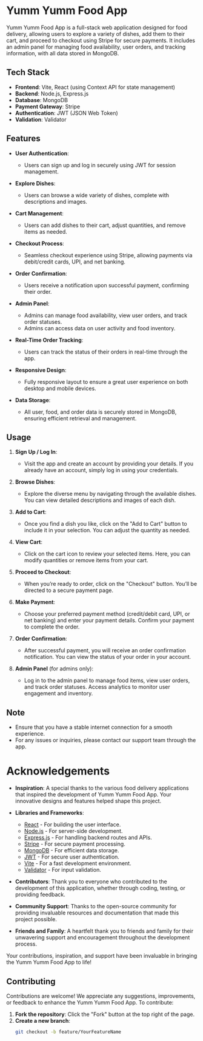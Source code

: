 # Yumm Yumm Food App

Yumm Yumm Food App is a full-stack web application designed for food delivery, allowing users to explore a variety of dishes, add them to their cart, and proceed to checkout using Stripe for secure payments. It includes an admin panel for managing food availability, user orders, and tracking information, with all data stored in MongoDB.

## Tech Stack

- **Frontend**: Vite, React (using Context API for state management)
- **Backend**: Node.js, Express.js
- **Database**: MongoDB
- **Payment Gateway**: Stripe
- **Authentication**: JWT (JSON Web Token)
- **Validation**: Validator
## Features

- **User Authentication**: 
  - Users can sign up and log in securely using JWT for session management.

- **Explore Dishes**: 
  - Users can browse a wide variety of dishes, complete with descriptions and images.

- **Cart Management**: 
  - Users can add dishes to their cart, adjust quantities, and remove items as needed.

- **Checkout Process**: 
  - Seamless checkout experience using Stripe, allowing payments via debit/credit cards, UPI, and net banking.

- **Order Confirmation**: 
  - Users receive a notification upon successful payment, confirming their order.

- **Admin Panel**: 
  - Admins can manage food availability, view user orders, and track order statuses.
  - Admins can access data on user activity and food inventory.

- **Real-Time Order Tracking**: 
  - Users can track the status of their orders in real-time through the app.

- **Responsive Design**: 
  - Fully responsive layout to ensure a great user experience on both desktop and mobile devices.

- **Data Storage**: 
  - All user, food, and order data is securely stored in MongoDB, ensuring efficient retrieval and management.
## Usage

1. **Sign Up / Log In**:
   - Visit the app and create an account by providing your details. If you already have an account, simply log in using your credentials.

2. **Browse Dishes**:
   - Explore the diverse menu by navigating through the available dishes. You can view detailed descriptions and images of each dish.

3. **Add to Cart**:
   - Once you find a dish you like, click on the "Add to Cart" button to include it in your selection. You can adjust the quantity as needed.

4. **View Cart**:
   - Click on the cart icon to review your selected items. Here, you can modify quantities or remove items from your cart.

5. **Proceed to Checkout**:
   - When you’re ready to order, click on the "Checkout" button. You’ll be directed to a secure payment page.

6. **Make Payment**:
   - Choose your preferred payment method (credit/debit card, UPI, or net banking) and enter your payment details. Confirm your payment to complete the order.

7. **Order Confirmation**:
   - After successful payment, you will receive an order confirmation notification. You can view the status of your order in your account.

8. **Admin Panel** (for admins only):
   - Log in to the admin panel to manage food items, view user orders, and track order statuses. Access analytics to monitor user engagement and inventory.

## Note
- Ensure that you have a stable internet connection for a smooth experience.
- For any issues or inquiries, please contact our support team through the app.
# Acknowledgements 

- **Inspiration**: A special thanks to the various food delivery applications that inspired the development of Yumm Yumm Food App. Your innovative designs and features helped shape this project.

- **Libraries and Frameworks**:
  - [React](https://reactjs.org/) - For building the user interface.
  - [Node.js](https://nodejs.org/) - For server-side development.
  - [Express.js](https://expressjs.com/) - For handling backend routes and APIs.
  - [Stripe](https://stripe.com/) - For secure payment processing.
  - [MongoDB](https://www.mongodb.com/) - For efficient data storage.
  - [JWT](https://jwt.io/) - For secure user authentication.
  - [Vite](https://vitejs.dev/) - For a fast development environment.
  - [Validator](https://github.com/validatorjs/validator.js) - For input validation.

- **Contributors**: Thank you to everyone who contributed to the development of this application, whether through coding, testing, or providing feedback.

- **Community Support**: Thanks to the open-source community for providing invaluable resources and documentation that made this project possible.

- **Friends and Family**: A heartfelt thank you to friends and family for their unwavering support and encouragement throughout the development process.

Your contributions, inspiration, and support have been invaluable in bringing the Yumm Yumm Food App to life!
## Contributing

Contributions are welcome! We appreciate any suggestions, improvements, or feedback to enhance the Yumm Yumm Food App. To contribute:

1. **Fork the repository**: Click the "Fork" button at the top right of the page.
2. **Create a new branch**: 
   ```bash
   git checkout -b feature/YourFeatureName
